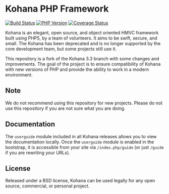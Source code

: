 # Kohana PHP Framework

[![Build Status](https://travis-ci.org/lestor/kohana.svg?branch=3.3/develop)](https://travis-ci.org/lestor/kohana)
[![PHP Version](https://img.shields.io/badge/php-^7.3|^8.0-8892BF.svg)](http://www.php.net/)
[![Coverage Status](https://coveralls.io/repos/github/lestor/kohana/badge.svg?branch=3.3/develop)](https://coveralls.io/github/lestor/kohana?branch=3.3/develop)

Kohana is an elegant, open source, and object oriented HMVC framework built using PHP5, by a team of volunteers. It aims to be swift, secure, and small. The Kohana has been deprecated and is no longer supported by the core development team, but some projects still use it.

This repository is a fork of the Kohana 3.3 branch with some changes and improvements. The goal of the project is to ensure compatibility of Kohana with new versions of PHP and provide the ability to work in a modern environment.

## Note

We do not recommend using this repository for new projects. Please do not use this repository if you are not sure what you are doing.

## Documentation

The `userguide` module included in all Kohana releases allows you to view the documentation locally. Once the `userguide` module is enabled in the bootstrap, it is accessible from your site via `/index.php/guide` (or just `/guide` if you are rewriting your URLs).

## License
Released under a BSD license, Kohana can be used legally for any open source, commercial, or personal project.
